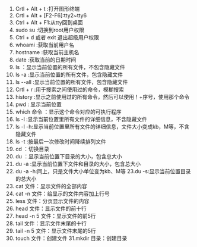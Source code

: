 1. Crtl + Alt + t :打开图形终端
2. Crtl + Alt + [F2-F6]:tty2~tty6
3. Ctrl + Alt + F1:从tty回到桌面
4. sudo su :切换到root用户权限
5. Ctrl + d 或者 exit 退出超级用户权限
6. whoami :获取当前用户名
7. hostname :获取当前主机名
8. date :获取当前的日期时间
9. ls ：显示当前位置的所有文件，不包含隐藏文件
10. ls -a :显示当前位置的所有文件，包含隐藏文件
11. ls --all :显示当前位置的所有文件，包含隐藏文件
12. Crtl + r :用于搜索之间使用过的命令，模糊搜索
13. history :显示之前使用过的所有命令，然后可以使用！+序号，使用那个命令
14. pwd : 显示当前位置
15. which 命令 ：显示这个命令对应的可执行程序
16. ls -l :显示当前位置里所有文件的详细信息，不含隐藏文件
17. ls -l -h:显示当前位置里所有文件的详细信息，文件大小变成kb，M等，不含隐藏文件
18. ls -t :按最后一次修改时间降续排列文件
19. cd ：切换目录
20. du ：显示当前位置下目录的大小，包含总大小
21. du -a :显示当前位置下文件和目录的大小，包含总大小
22. du -a -h:同上，只是文件大小单位变为kb、M等
23.du -s:显示当前位置目录的总大小
24. cat 文件：显示文件的全部内容
25. cat -n 文件：给显示的文件内容加上行号
26. less 文件：分页显示文件的内容
27. head 文件：显示文件的前十行
28. head -n 5 文件：显示文件的前5行
28. tail 文件：显示文件末尾的十行
29. tail -n 5 文件：显示文件末尾的5行
30. touch 文件：创建文件
31.mkdir 目录：创建目录